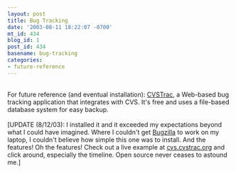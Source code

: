 ```yaml
---
layout: post
title: Bug Tracking
date: '2003-08-11 18:22:07 -0700'
mt_id: 434
blog_id: 1
post_id: 434
basename: bug-tracking
categories:
- future-reference
---
```

<br />For future reference (and eventual installation): <a href="http://www.atpm.com/9.08/cvstrac.shtml">CVSTrac</a>, a Web-based bug tracking application that integrates with CVS. It's free and uses a file-based database system for easy backup.<br /><br />[UPDATE (8/12/03): I installed it and it exceeded my expectations beyond what I could have imagined. Where I couldn't get <a href="http://www.bugzilla.org/">Bugzilla</a> to work on my laptop, I couldn't believe how simple this one was to install. And the features! Oh the features! Check out a live example at <a href="http://cvs.cvstrac.org/">cvs.cvstrac.org</a> and click around, especially the timeline. Open source never ceases to astound me.]<br /><br /><br />
